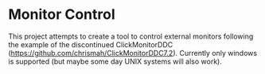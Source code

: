 # Monitor Control
This project attempts to create a tool to control external monitors following the example of the discontinued ClickMonitorDDC (https://github.com/chrismah/ClickMonitorDDC7.2).
Currently only windows is supported (but maybe some day UNIX systems will also work).
